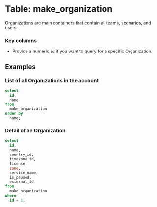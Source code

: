 # Table: make_organization

Organizations are main containers that contain all teams, scenarios, and users.

### Key columns
- Provide a numeric `id` if you want to query for a specific Organization.

## Examples

### List of all Organizations in the account

```sql
select
  id,
  name
from
  make_organization
order by
  name;
```

### Detail of an Organization

```sql
select
  id,
  name,
  country_id,
  timezone_id,
  license,
  zone,
  service_name,
  is_paused,
  external_id
from
  make_organization
where
  id = 1;
```
